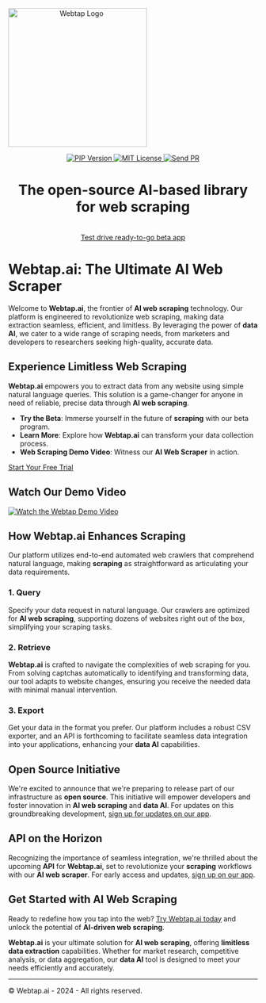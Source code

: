 <div align="center" style="display: flex; align-items: center;">
  <a href="https://webtap.ai?utm_source=github" target="_blank">
    <picture>
      <source srcset="https://webtap.ai/images/webtap-logo-text-transparent-bg-with-shadow.png" media="(prefers-color-scheme: light)">
      <img alt="Webtap Logo" src="https://webtap.ai/images/webtap-logo-text.png" width="280" style="height: auto;">
    </picture>
  </a>
</div>

<p align="center">
  <a href="https://pypi.org/project/webtap/">
    <img src="https://img.shields.io/pypi/v/webtap" alt="PIP Version">
  </a>
  <a href="https://github.com/webtap-ai/webtap/blob/main/LICENSE">
    <img src="https://img.shields.io/github/license/webtap-ai/webtap" alt="MIT License">
  </a>
  <a href="https://github.com/webtap-ai/webtap/pulls">
    <img src="https://img.shields.io/badge/PRs-welcome-brightgreen" alt="Send PR">
  </a>
</p>



<h1 align="center">
  The open-source AI-based library for web scraping
</h1>

<p align="center">
  <br />
  <a href="https://webtap.ai" rel="dofollow">Test drive ready-to-go beta app</a>
<br />



# Webtap.ai: The Ultimate AI Web Scraper

Welcome to **Webtap.ai**, the frontier of **AI web scraping** technology. Our platform is engineered to revolutionize web scraping, making data extraction seamless, efficient, and limitless. By leveraging the power of **data AI**, we cater to a wide range of scraping needs, from marketers and developers to researchers seeking high-quality, accurate data.

## Experience Limitless Web Scraping

**Webtap.ai** empowers you to extract data from any website using simple natural language queries. This solution is a game-changer for anyone in need of reliable, precise data through **AI web scraping**.

- **Try the Beta**: Immerse yourself in the future of **scraping** with our beta program.
- **Learn More**: Explore how **Webtap.ai** can transform your data collection process.
- **Web Scraping Demo Video**: Witness our **AI Web Scraper** in action.

[Start Your Free Trial](https://webtap.ai/)

## Watch Our Demo Video

[![Watch the Webtap Demo Video](https://webtap.ai/_next/image?url=%2Fimages%2Fblog%2Fwebtap-demo.gif&w=1080&q=75)](https://www.loom.com/embed/f4182ddf07e44cdaafc8ddda1c88be9b?sid=74f9712e-cfb0-4624-9732-cd0c117c743f)

## How Webtap.ai Enhances Scraping

Our platform utilizes end-to-end automated web crawlers that comprehend natural language, making **scraping** as straightforward as articulating your data requirements.

### 1. Query

Specify your data request in natural language. Our crawlers are optimized for **AI web scraping**, supporting dozens of websites right out of the box, simplifying your scraping tasks.

### 2. Retrieve

**Webtap.ai** is crafted to navigate the complexities of web scraping for you. From solving captchas automatically to identifying and transforming data, our tool adapts to website changes, ensuring you receive the needed data with minimal manual intervention.

### 3. Export

Get your data in the format you prefer. Our platform includes a robust CSV exporter, and an API is forthcoming to facilitate seamless data integration into your applications, enhancing your **data AI** capabilities.

## Open Source Initiative

We're excited to announce that we're preparing to release part of our infrastructure as **open source**. This initiative will empower developers and foster innovation in **AI web scraping** and **data AI**. For updates on this groundbreaking development, [sign up for updates on our app](https://webtap.ai/).

## API on the Horizon

Recognizing the importance of seamless integration, we're thrilled about the upcoming **API** for **Webtap.ai**, set to revolutionize your **scraping** workflows with our **AI web scraper**. For early access and updates, [sign up on our app](https://webtap.ai/).

## Get Started with AI Web Scraping

Ready to redefine how you tap into the web? [Try Webtap.ai today](https://webtap.ai/) and unlock the potential of **AI-driven web scraping**.

**Webtap.ai** is your ultimate solution for **AI web scraping**, offering **limitless data extraction** capabilities. Whether for market research, competitive analysis, or data aggregation, our **data AI** tool is designed to meet your needs efficiently and accurately.

---

© Webtap.ai - 2024 - All rights reserved.
